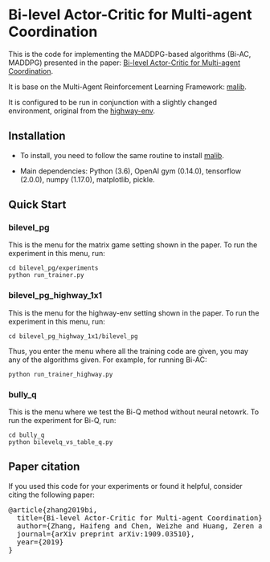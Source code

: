 # Bi-level Actor-Critic for Multi-agent Coordination

This is the code for implementing the MADDPG-based algorithms (Bi-AC, MADDPG) presented in the paper:
[Bi-level Actor-Critic for Multi-agent Coordination](https://arxiv.org/pdf/1909.03510.pdf).

It is base on the Multi-Agent Reinforcement Learning Framework:
[malib](https://github.com/ying-wen/malib/).

It is configured to be run in conjunction with a slightly changed environment, original from the
[highway-env](https://github.com/eleurent/highway-env).

## Installation

- To install, you need to follow the same routine to install [malib](https://github.com/ying-wen/malib/). 

- Main dependencies: Python (3.6), OpenAI gym (0.14.0), tensorflow (2.0.0), numpy (1.17.0), matplotlib, pickle.

## Quick Start

### bilevel_pg

This is the menu for the matrix game setting shown in the paper. To run the experiment in this menu, run:

```shell
cd bilevel_pg/experiments
python run_trainer.py
 ```

### bilevel_pg_highway_1x1

This is the menu for the highway-env setting shown in the paper. To run the experiment in this menu, run:

```shell
cd bilevel_pg_highway_1x1/bilevel_pg
```

Thus, you enter the menu where all the training code are given, you may any of the algorithms given. For example, for running Bi-AC:

```shell
python run_trainer_highway.py
 ```


### bully_q

This is the menu where we test the Bi-Q method without neural netowrk. To run the experiment for Bi-Q, run:

```shell
cd bully_q
python bilevelq_vs_table_q.py
```

## Paper citation

If you used this code for your experiments or found it helpful, consider citing the following paper:

<pre>
@article{zhang2019bi,
  title={Bi-level Actor-Critic for Multi-agent Coordination},
  author={Zhang, Haifeng and Chen, Weizhe and Huang, Zeren and Li, Minne and Yang, Yaodong and Zhang, Weinan and Wang, Jun},
  journal={arXiv preprint arXiv:1909.03510},
  year={2019}
}

</pre>
